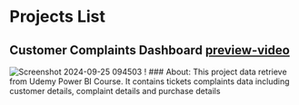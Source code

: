 # Projects List
## Customer Complaints Dashboard [preview-video](https://github.com/user-attachments/assets/ec282e44-9dd0-4bbe-a33d-2c28f1aa2c83)
![Screenshot 2024-09-25 094503](https://github.com/user-attachments/assets/76eaeb4a-c666-420e-b444-ed710738c756)
! ### About: 
This project data retrieve from Udemy Power BI Course.  It contains tickets complaints data including customer details, complaint details and purchase details
